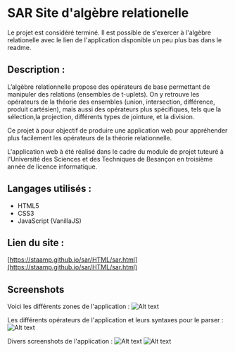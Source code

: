 # SAR Site d'algèbre relationelle

Le projet est considéré terminé.
Il est possible de s'exercer à l'algèbre relationelle avec le lien de l'application disponible un peu plus bas dans le readme.


## Description :
L’algèbre relationnelle propose des opérateurs de base permettant de manipuler des relations (ensembles de t-uplets). On y retrouve les opérateurs de la théorie des ensembles (union, intersection, différence, produit cartésien), mais aussi des opérateurs plus spécifiques, tels que la sélection,la projection, différents types de jointure, et la division.
	
Ce projet à pour objectif de produire une application web pour appréhender plus facilement les opérateurs de la théorie relationnelle.

L'application web à été réalisé dans le cadre du module de projet tuteuré à l'Université des Sciences et des Techniques de Besançon en troisième année de licence informatique.

## Langages utilisés : 

+ HTML5
+ CSS3
+ JavaScript (VanillaJS)


## Lien du site :
[https://staamp.github.io/sar/HTML/sar.html](https://staamp.github.io/sar/HTML/sar.html)


## Screenshots


	
Voici les différents zones de l'application :
![Alt text](https://staamp.github.io/sar/doc/ExplicationFenetreSAR.png "Menu du site")


Les différents opérateurs de l'application et leurs syntaxes pour le parser : 
![Alt text](https://staamp.github.io/sar/doc/schemaOperationPSyntaxe.png "Opérateur de l'algbre relationelle")


Divers screenshots de l'application :
![Alt text](https://staamp.github.io/sar/doc/resultateoperation.png "Opérateur de l'algbre relationelle")
![Alt text](https://staamp.github.io/sar/doc/schemaResultaCartesien.png "Opérateur de l'algbre relationelle")










